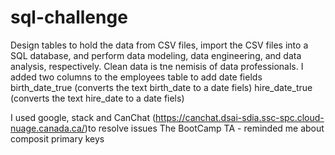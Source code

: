 # sql-challenge
Design tables to hold the data from CSV files, import the CSV files into a SQL database, and  perform data modeling, data engineering, and data analysis, respectively.
Clean data is tne nemisis of data professionals.
I added two columns to the employees table to add date fields 
            birth_date_true (converts the text birth_date to a date fiels) 
            hire_date_true (converts the text hire_date to a date fiels)



            
I used google, stack and CanChat (https://canchat.dsai-sdia.ssc-spc.cloud-nuage.canada.ca/)to resolve issues
The BootCamp TA - reminded me about composit primary keys